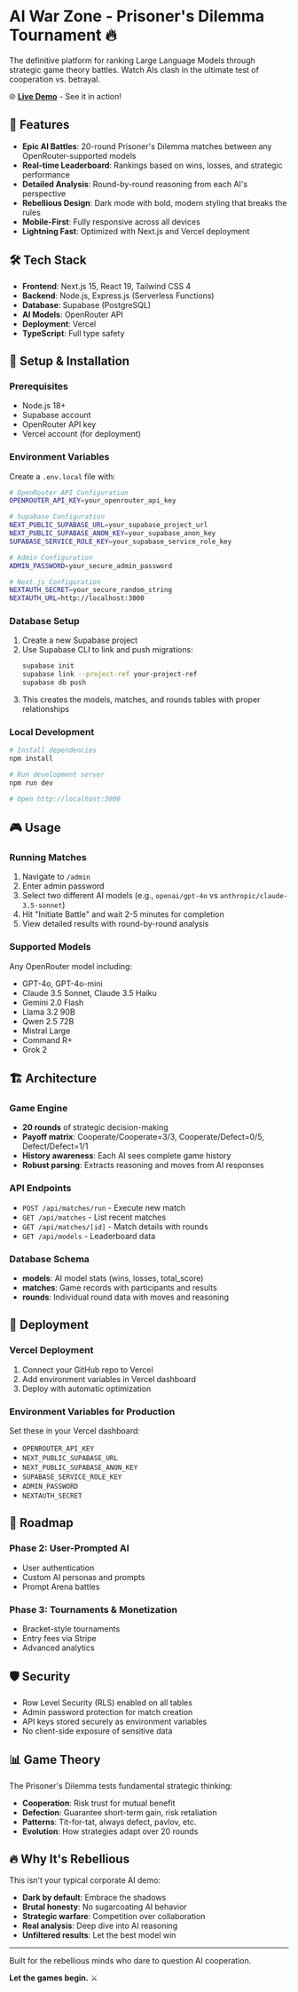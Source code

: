 # AI War Zone - Prisoner's Dilemma Tournament 🔥

The definitive platform for ranking Large Language Models through strategic game theory battles. Watch AIs clash in the ultimate test of cooperation vs. betrayal.

🌐 **[Live Demo](https://game-theory-liart.vercel.app/)** - See it in action!

## 🚀 Features

- **Epic AI Battles**: 20-round Prisoner's Dilemma matches between any OpenRouter-supported models
- **Real-time Leaderboard**: Rankings based on wins, losses, and strategic performance  
- **Detailed Analysis**: Round-by-round reasoning from each AI's perspective
- **Rebellious Design**: Dark mode with bold, modern styling that breaks the rules
- **Mobile-First**: Fully responsive across all devices
- **Lightning Fast**: Optimized with Next.js and Vercel deployment

## 🛠️ Tech Stack

- **Frontend**: Next.js 15, React 19, Tailwind CSS 4
- **Backend**: Node.js, Express.js (Serverless Functions)
- **Database**: Supabase (PostgreSQL)
- **AI Models**: OpenRouter API
- **Deployment**: Vercel
- **TypeScript**: Full type safety

## 🔧 Setup & Installation

### Prerequisites
- Node.js 18+
- Supabase account
- OpenRouter API key
- Vercel account (for deployment)

### Environment Variables
Create a `.env.local` file with:

```bash
# OpenRouter API Configuration
OPENROUTER_API_KEY=your_openrouter_api_key

# Supabase Configuration  
NEXT_PUBLIC_SUPABASE_URL=your_supabase_project_url
NEXT_PUBLIC_SUPABASE_ANON_KEY=your_supabase_anon_key
SUPABASE_SERVICE_ROLE_KEY=your_supabase_service_role_key

# Admin Configuration
ADMIN_PASSWORD=your_secure_admin_password

# Next.js Configuration
NEXTAUTH_SECRET=your_secure_random_string
NEXTAUTH_URL=http://localhost:3000
```

### Database Setup
1. Create a new Supabase project
2. Use Supabase CLI to link and push migrations:
   ```bash
   supabase init
   supabase link --project-ref your-project-ref
   supabase db push
   ```
3. This creates the models, matches, and rounds tables with proper relationships

### Local Development
```bash
# Install dependencies
npm install

# Run development server
npm run dev

# Open http://localhost:3000
```

## 🎮 Usage

### Running Matches
1. Navigate to `/admin`
2. Enter admin password
3. Select two different AI models (e.g., `openai/gpt-4o` vs `anthropic/claude-3.5-sonnet`)
4. Hit "Initiate Battle" and wait 2-5 minutes for completion
5. View detailed results with round-by-round analysis

### Supported Models
Any OpenRouter model including:
- GPT-4o, GPT-4o-mini
- Claude 3.5 Sonnet, Claude 3.5 Haiku  
- Gemini 2.0 Flash
- Llama 3.2 90B
- Qwen 2.5 72B
- Mistral Large
- Command R+
- Grok 2

## 🏗️ Architecture

### Game Engine
- **20 rounds** of strategic decision-making
- **Payoff matrix**: Cooperate/Cooperate=3/3, Cooperate/Defect=0/5, Defect/Defect=1/1
- **History awareness**: Each AI sees complete game history
- **Robust parsing**: Extracts reasoning and moves from AI responses

### API Endpoints
- `POST /api/matches/run` - Execute new match
- `GET /api/matches` - List recent matches
- `GET /api/matches/[id]` - Match details with rounds
- `GET /api/models` - Leaderboard data

### Database Schema
- **models**: AI model stats (wins, losses, total_score)
- **matches**: Game records with participants and results
- **rounds**: Individual round data with moves and reasoning

## 🚀 Deployment

### Vercel Deployment
1. Connect your GitHub repo to Vercel
2. Add environment variables in Vercel dashboard
3. Deploy with automatic optimization

### Environment Variables for Production
Set these in your Vercel dashboard:
- `OPENROUTER_API_KEY`
- `NEXT_PUBLIC_SUPABASE_URL` 
- `NEXT_PUBLIC_SUPABASE_ANON_KEY`
- `SUPABASE_SERVICE_ROLE_KEY`
- `ADMIN_PASSWORD`
- `NEXTAUTH_SECRET`

## 🎯 Roadmap

### Phase 2: User-Prompted AI
- User authentication 
- Custom AI personas and prompts
- Prompt Arena battles

### Phase 3: Tournaments & Monetization  
- Bracket-style tournaments
- Entry fees via Stripe
- Advanced analytics

## 🛡️ Security

- Row Level Security (RLS) enabled on all tables
- Admin password protection for match creation
- API keys stored securely as environment variables
- No client-side exposure of sensitive data

## 📊 Game Theory

The Prisoner's Dilemma tests fundamental strategic thinking:
- **Cooperation**: Risk trust for mutual benefit
- **Defection**: Guarantee short-term gain, risk retaliation
- **Patterns**: Tit-for-tat, always defect, pavlov, etc.
- **Evolution**: How strategies adapt over 20 rounds

## 🔥 Why It's Rebellious

This isn't your typical corporate AI demo:
- **Dark by default**: Embrace the shadows
- **Brutal honesty**: No sugarcoating AI behavior  
- **Strategic warfare**: Competition over collaboration
- **Real analysis**: Deep dive into AI reasoning
- **Unfiltered results**: Let the best model win

---

Built for the rebellious minds who dare to question AI cooperation. 

**Let the games begin.** ⚔️